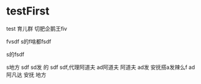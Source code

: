 # testFirst
test 
育儿群 切肥企鹅王fiv 
 
 
 fvsdf s的f啥都fsdf
 
  s的fsdf
  
   s地方
   sdf
   sd发
   的
   sdf
   sdf,代理阿道夫
   ad阿道夫
   阿道夫
   ad发
   安抚搭a发辣么f
   ad
   阿凡达
   安抚
   地方
